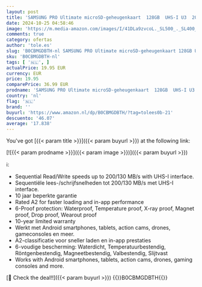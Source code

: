 ```yaml
---
layout: post
title: 'SAMSUNG PRO Ultimate microSD-geheugenkaart  128GB  UHS-I U3  200MB/s lezen  130MB/s schrijven  incl. SD-adapter  voor smartphone  drone of action cam'
date: 2024-10-25 04:58:46
image: 'https://m.media-amazon.com/images/I/41DLa9zvcoL._SL500_._SL400_.jpg'
comments: true
category: ofertas
author: 'tole.es'
slug: 'B0CBMGDBTH-nl SAMSUNG PRO Ultimate microSD-geheugenkaart 128GB UHS-I U3...'
sku: 'B0CBMGDBTH-nl'
tags: [ '🇳🇱', ]
actualPrice: 19.95 EUR
currency: EUR
price: 19.95
comparePrice: 36.99 EUR
prodname: 'SAMSUNG PRO Ultimate microSD-geheugenkaart  128GB  UHS-I U3  200MB/s lezen  130MB/s schrijven  incl. SD-adapter  voor smartphone  drone of action cam'
country: 'nl'
flag: '🇳🇱'
brand: ''
buyurl: 'https://www.amazon.nl/dp/B0CBMGDBTH/?tag=tolees0b-21'
descuento: '46.07'
average: '17.838'
---
```


You've got [{{< param title >}}]({{< param buyurl >}}) at the following link:

[![{{< param prodname >}}]({{< param image >}})]({{< param buyurl >}})

ℹ️:

- Sequential Read/Write speeds up to 200/130 MB/s with UHS-I interface.
- Sequentiële lees-/schrijfsnelheden tot 200/130 MB/s met UHS-I interface.
- 10 jaar beperkte garantie
- Rated A2 for faster loading and in-app performance
- 6-Proof protection: Waterproof, Temperature proof, X-ray proof, Magnet proof, Drop proof, Wearout proof
- 10-year limited warranty
- Werkt met Android smartphones, tablets, action cams, drones, gameconsoles en meer.
- A2-classificatie voor sneller laden en in-app prestaties
- 6-voudige bescherming: Waterdicht, Temperatuurbestendig, Röntgenbestendig, Magneetbestendig, Valbestendig, Slijtvast
- Works with Android smartphones, tablets, action cams, drones, gaming consoles and more.

[🛒 Check the deal!!]({{< param buyurl >}})
{{<world>}}B0CBMGDBTH{{</world>}}
